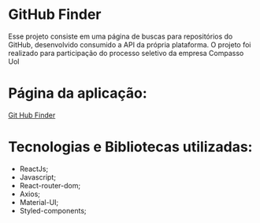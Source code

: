 # GitHub Finder


Esse projeto consiste em uma página de buscas para repositórios do GitHub, desenvolvido consumido a API da própria plataforma. O projeto foi realizado para participação do processo seletivo da empresa Compasso Uol

# Página da aplicação: 
<a href="https://git-uol-carlos.surge.sh/" markdown: kramdown>Git Hub Finder</a>

# Tecnologias e Bibliotecas utilizadas:

<ul>
<li>ReactJs;</li>
<li>Javascript;</li>
<li>React-router-dom;</li>
<li>Axios;</li>
<li>Material-UI;</li>
<li>Styled-components;</li>
</ul>
